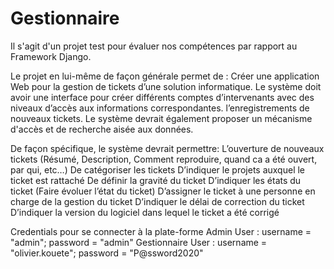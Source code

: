 # Gestionnaire
 
Il s'agit d'un projet test pour évaluer nos compétences par rapport au Framework Django.

Le projet en lui-même de façon générale permet de : Créer une application Web pour la gestion de tickets d’une solution informatique. Le système doit avoir une interface pour créer différents comptes d’intervenants avec des niveaux d’accès aux informations correspondantes. l’enregistrements de nouveaux tickets. Le système devrait également proposer un mécanisme d'accès et de recherche aisée aux données.

De façon spécifique, le système devrait permettre: L’ouverture de nouveaux tickets (Résumé, Description, Comment reproduire, quand ca a été ouvert, par qui, etc…) De catégoriser les tickets D’indiquer le projets auxquel le ticket est rattaché De définir la gravité du ticket D’indiquer les états du ticket (Faire évoluer l’état du ticket) D’assigner le ticket à une personne en charge de la gestion du ticket D’indiquer le délai de correction du ticket D’indiquer la version du logiciel dans lequel le ticket a été corrigé

Credentials pour se connecter à la plate-forme
    Admin User : username = "admin"; password = "admin"
    Gestionnaire User :  username = "olivier.kouete"; password = "P@ssword2020"
